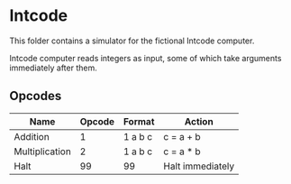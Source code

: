 # Intcode

This folder contains a simulator for the fictional Intcode computer.

Intcode computer reads integers as input, some of which take arguments immediately after them.

## Opcodes

| Name           | Opcode | Format  | Action           |
| -------------- | ------ | ------- | ---------------- |
| Addition       | 1      | 1 a b c | c = a + b        |
| Multiplication | 2      | 1 a b c | c = a * b        |
| Halt           | 99     | 99      | Halt immediately |
